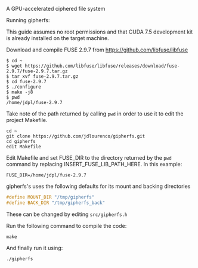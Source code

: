 A GPU-accelerated ciphered file system


Running gipherfs:

This guide assumes no root permissions and that CUDA 7.5 development kit is already installed on the target machine. 

Download and compile FUSE 2.9.7 from https://github.com/libfuse/libfuse

```shell
$ cd ~
$ wget https://github.com/libfuse/libfuse/releases/download/fuse-2.9.7/fuse-2.9.7.tar.gz
$ tar xvf fuse-2.9.7.tar.gz
$ cd fuse-2.9.7
$ ./configure
$ make -j8
$ pwd
/home/jdpl/fuse-2.9.7
```

Take note of the path returned by calling `pwd` in order to use it to edit the project Makefile.



```shell
cd ~
git clone https://github.com/jdlourenco/gipherfs.git
cd gipherfs
edit Makefile
```

Edit Makefile and set FUSE_DIR to the directory returned by the `pwd` command by replacing INSERT_FUSE_LIB_PATH_HERE.
In this example:

`
FUSE_DIR=/home/jdpl/fuse-2.9.7
`

gipherfs's uses the following defaults for its mount and backing directories

```c
#define MOUNT_DIR "/tmp/gipherfs"
#define BACK_DIR "/tmp/gipherfs_back"
```

These can be changed by editing `src/gipherfs.h`


Run the following command to compile the code:
```shell
make
```

And finally run it using:
```shell
./gipherfs
```

